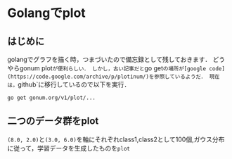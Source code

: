 # Golangでplot
## はじめに
golangでグラフを描く時，つまづいたので備忘録として残しておきます．
どうやらgonum plot`が便利らしい．
しかし，古い記事だと`go get`の場所が[google code](https://code.google.com/archive/p/plotinum/)を参照しているようだ．
現在は，`github`に移行しているので以下を実行．
```
go get gonum.org/v1/plot/...
```

## 二つのデータ群をplot
`(8.0, 2.0)`と`(3.0, 6.0)`を軸にそれぞれclass1,class2として100個,ガウス分布に従って，学習データを生成したものを`plot`
